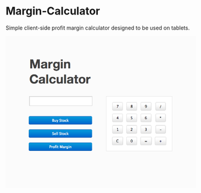 Margin-Calculator
=================

Simple client-side profit margin calculator designed to be used on tablets.

![alt text](https://github.com/mycuriouscode/Margin-Calculator/raw/master/images/sample.png "")

